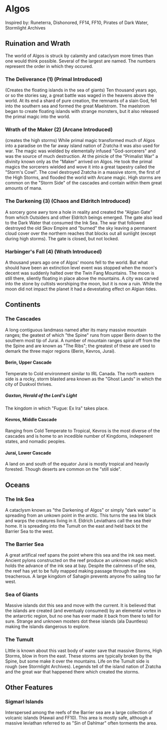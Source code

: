 # Algos

Inspired by: Runeterra, Dishonored, FF14, FF10, Pirates of Dark Water, Stormlight Archives

## Ruination and Wrath

The world of Algos is struck by calamity and cataclysm more times than one would think possible. Several of the largest are named. The numbers represent the order in which they occured.

### The Deliverance (1) (Primal Introduced)

(Creates the floating islands in the sea of giants)
Ten thousand years ago, or so the stories say, a great battle was waged in the heavens above the world. At its end a shard of pure creation, the remnants of a slain God, fell into the southern sea and formed the great Maelstrom. The maelstrom began to create floating islands with strange monsters, but it also released the primal magic into the world.

### Wrath of the Maker (2) (Arcane Introduced)

(creates the high storms)
While primal magic transformed much of Algos into a paradise on the far away island nation of Zratcha it was also used for war. The magic was wielded by elementally infused "God-sorcerers" and was the source of much destruction. At the pinicle of the "Primalist War" a divinity known only as the "Maker" arrived on Algos. He took the primal magics the sorcerers wielded and wove it into a great tapestry called the "Storm's Cowl". The cowl destroyed Zratcha in a massive storm, the first of the High Storms, and flooded the world with Arcane magic. High storms are common on the "Storm Side" of the cascades and contain within them great amounts of mana.

### The Darkening (3) (Chaos and Eldritch Introduced)

A sorcery gone awry tore a hole in reality and created the "Algian Gate" from which Outsiders and other Eldritch beings emerged. The gate also lead to the Dark Water that consumed the Ink Sea. The war that followed destroyed the old Skov Empire and "burned" the sky leaving a permanent cloud cover over the northern reaches that blocks out all sunlight (except during high storms). The gate is closed, but not locked.

### Harbinger's Fall (4) (Wrath Introduced)

A thousand years ago one of Algos' moons fell to the world. But what should have been an extinction level event was stopped when the moon's decent was suddenly halted over the Twin Fang Mountains. The moon is still there, sliently floating in place above the mountains. A city was carved into the stone by cultists worshiping the moon, but it is now a ruin. While the moon did not impact the planet it had a devestating effect on Algian tides.

## Continents

### The Cascades

A long contiguous landmass named after its many massive mountain ranges; the geatest of which "the Spine" runs from upper Berin down to the southern most tip of Jurai. A number of mountain ranges spiral off from the the Spine and are known as "The Ribs"; the greatest of these are used to demark the three major regions (Berin, Kevros, Jurai).

#### Berin, Upper Cascade

Temperate to Cold environment similar to IRL Canada. The north eastern side is a rocky, storm blasted area known as the "Ghost Lands" in which the city of Duskvol thrives.

##### Gaxton, Herald of the Lord's Light

The kingdom in which "Fugue: Ex Ira" takes place.

#### Kevros, Middle Cascade

Ranging from Cold Temperate to Tropical, Kevros is the most diverse of the cascades and is home to an incedible number of Kingdoms, indepenent states, and nomadic peoples.

#### Jurai, Lower Cascade

A land on and south of the equator Jurai is mostly tropical and heavily forested. Though deserts are common on the "still side".


## Oceans

### The Ink Sea

A cataclysm known as "the Darkening of Algos" or simply "dark water" is spreading from an unkown point in the arctic. This turns the sea Ink black and warps the creatures living in it. Eldrich Leviathans call the sea their home. It is spreading into the Tumult on the east and held back bt the Barrier Sea to the west.

### The Barrier Sea

A great artifical reef spans the point where this sea and the ink sea meet. Ancient pylons constructed on the reef produce an unknown magic which holds the advance of the ink sea at bay. Despite the calmness of the sea, the reef has yet to be fully mapped making passage through the sea treacherous. A large kingdom of Sahagin prevents anyone fro sailing too far west.

### Sea of Giants

Massive islands dot this sea and move with the current. It is believed that the islands are created (and eventualy consumed) by an elemental vortex in the antarcrtic region, but no one has ever made it back from there to tell for sure. Strange and unknown mosters dot these islands (ala Dauntless) making the islands dangerous to explore.

### The Tumult

LIttle is known about this vast body of water save that massive Storms, High Storms, blow in from the east. These storms are typically broken by the Spine, but some make it over the mountains. Life on the Tumult side is rough (see Stormlight Archives). Legends tell of the island nation of Zratcha and the great war that happened there which created the storms.

## Other Features

### Sigmarl Islands

Interspersed among the reefs of the Barrier sea are a large collection of volcanic islands (Hawaii and FF10). This area is mostly safe, although a massive leviathan referred to as "Sin of Dahlmar" often torments the area.
